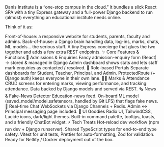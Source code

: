 Danis Institute is a “one-stop campus in the cloud.”
It bundles a slick React SPA with a tiny Express gateway and a full-power Django backend to run (almost) everything an educational institute needs online.

Think of it as:

Front-of-house: a responsive website for students, parents, faculty and admins.
Back-of-house: a Django brain handling data, log-ins, marks, chats, ML models… the serious stuff.
A tiny Express concierge that glues the two together and adds a few extra REST endpoints.
✨ Core Features & Functions
🚪 Admissions & Enquiries
Fancy admission-enquiry form (React) → stored & managed in Django
Admin dashboard shows stats and lets staff mark enquiries as contacted / resolved.
🔐 Role-based Portals
Separate dashboards for Student, Teacher, Principal, and Admin.
ProtectedRoute (+ Django auth) keeps everyone in their own lane.
🧑‍🏫 Marks & Attendance
CRUD screens for entering marks, viewing performance, and tracking attendance.
Data backed by Django models and served via REST.
🗞️ News & Fake-News Detector
Education-news feed.
On-board ML model (saved_model/model.safetensors, handled by Git LFS) that flags fake news.
💬 Real-time Chat
WebSockets via Django Channels + Redis.
Admin <-> Principal messaging page included.
🎨 UI Goodies
Radix UI, TailwindCSS, Lucide icons, dark/light themes.
Built-in command palette, tooltips, toasts, and a friendly ChatBot widget.
⚡ Tech Treats
Hot-reload dev workflow (npm run dev + Django runserver).
Shared TypeScript types for end-to-end type safety.
Vitest for unit tests, Prettier for auto-formatting, Zod for validation.
Ready for Netlify / Docker deployment out of the box.
